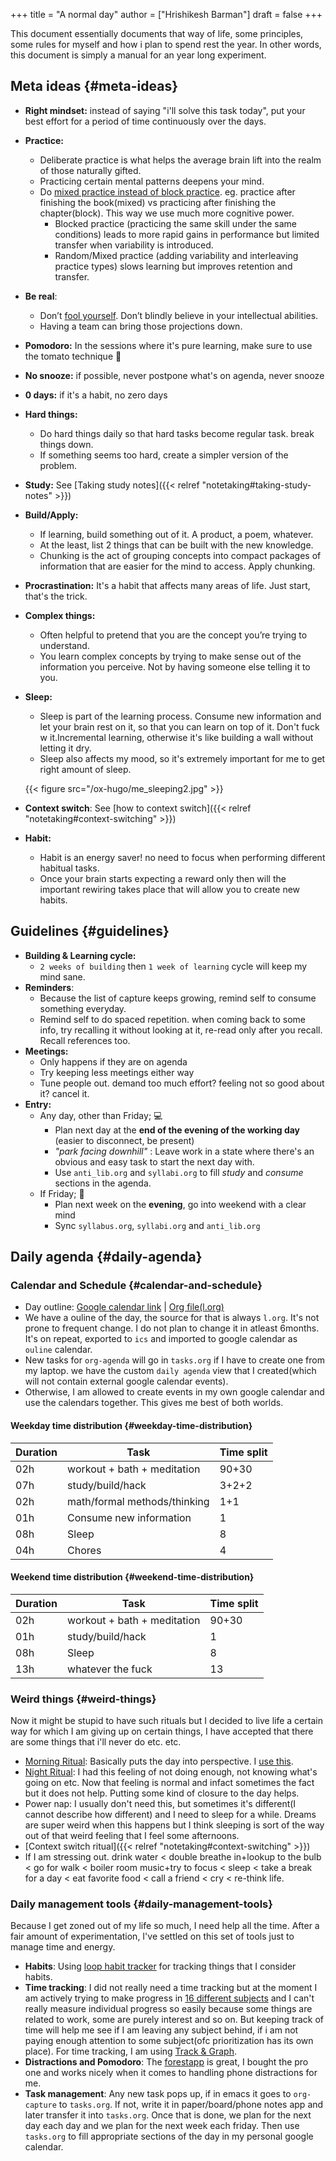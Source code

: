 +++
title = "A normal day"
author = ["Hrishikesh Barman"]
draft = false
+++

This document essentially documents that way of life, some principles, some
rules for myself and how i plan to spend rest the year. In other words, this
document is simply a manual for an year long experiment.


## Meta ideas {#meta-ideas}

-   **Right mindset:** instead of saying "i'll solve this task today", put your best effort for a period of time continuously over the days.
-   **Practice:**
    -   Deliberate practice is what helps the average brain lift into the realm of those naturally gifted.
    -   Practicing certain mental patterns deepens your mind.
    -   Do [mixed practice instead of block practice](https://www.scotthyoung.com/blog/2022/10/26/variable-mastery/). eg. practice after finishing the book(mixed) vs practicing after finishing the chapter(block). This way we use much more cognitive power.
        -   Blocked practice (practicing the same skill under the same conditions) leads to more rapid gains in performance but limited transfer when variability is introduced.
        -   Random/Mixed practice (adding variability and interleaving practice types) slows learning but improves retention and transfer.
-   **Be real**:
    -   Don’t [fool yourself](https://calteches.library.caltech.edu/51/2/CargoCult.htm). Don’t blindly believe in your intellectual abilities.
    -   Having a team can bring those projections down.
-   **Pomodoro:** In the sessions where it's pure learning, make sure to use the tomato technique 🍅
-   **No snooze:** if possible, never postpone what's on agenda, never snooze
-   **0 days:** if it's a habit, no zero days
-   **Hard things:**
    -   Do hard things daily so that hard tasks become regular task. break things down.
    -   If something seems too hard, create a simpler version of the problem.
-   **Study:**
    See [Taking study notes]({{< relref "notetaking#taking-study-notes" >}})
-   **Build/Apply:**
    -   If learning, build something out of it. A product, a poem, whatever.
    -   At the least, list 2 things that can be built with the new knowledge.
    -   Chunking is the act of grouping concepts into compact packages of information that are easier for the mind to access. Apply chunking.
-   **Procrastination:** It's a habit that affects many areas of life. Just start, that's the trick.
-   **Complex things:**
    -   Often helpful to pretend that you are the concept you’re trying to understand.
    -   You learn complex concepts by trying to make sense out of the information you perceive. Not by having someone else telling it to you.
-   **Sleep:**

    -   Sleep is part of the learning process. Consume new information and let your brain rest on it, so that you can learn on top of it. Don't fuck w it.Incremental learning, otherwise it's like building a wall without letting it dry.
    -   Sleep also affects my mood, so it's extremely important for me to get right amount of sleep.

    {{< figure src="/ox-hugo/me_sleeping2.jpg" >}}
-   **Context switch**: See [how to context switch]({{< relref "notetaking#context-switching" >}})
-   **Habit:**
    -   Habit is an energy saver! no need to focus when performing different habitual tasks.
    -   Once your brain starts expecting a reward only then will the important rewiring takes place that will allow you to create new habits.


## Guidelines {#guidelines}

-   **Building &amp; Learning cycle:**
    -   `2 weeks of building` then `1 week of learning` cycle will keep my mind sane.
-   **Reminders**:
    -   Because the list of capture keeps growing, remind self to consume something everyday.
    -   Remind self to do spaced repetition. when coming back to some info, try recalling it without looking at it, re-read only after you recall. Recall references too.
-   **Meetings:**
    -   Only happens if they are on agenda
    -   Try keeping less meetings either way
    -   Tune people out. demand too much effort? feeling not so good about it? cancel it.
-   **Entry:**
    -   Any day, other than Friday; 💻
        -   Plan next day at the **end of the evening of the working day** (easier to disconnect, be present)
        -   _"park facing downhill"_ : Leave work in a state where there's an obvious and easy task to start the next day with.
        -   Use `anti_lib.org` and `syllabi.org` to fill _study_ and _consume_ sections in the agenda.
    -   If Friday; 🍺
        -   Plan next week on the **evening**, go into weekend with a clear mind
        -   Sync `syllabus.org`, `syllabi.org` and `anti_lib.org`


## Daily agenda {#daily-agenda}


### Calendar and Schedule {#calendar-and-schedule}

-   Day outline: [Google calendar link](https://calendar.google.com/calendar/u/0?cid=ZDg1MmFlZjcxMmRmMGNjN2UyZTYxMTY4MmFkMTI3NjJhNDM1NzUyNjM0ZjhmMzg5ZWRlZWQ2Mzc2ZTljNWZiOEBncm91cC5jYWxlbmRhci5nb29nbGUuY29t) | [Org file(l.org)](https://github.com/geekodour/notes/blob/main/org/l.org)
-   We have a ouline of the day, the source for that is always `l.org`. It's not prone to frequent change. I do not plan to change it in atleast 6months. It's on repeat, exported to `ics` and imported to google calendar as `ouline` calendar.
-   New tasks for `org-agenda` will go in `tasks.org` if I have to create one from my laptop. we have the custom `daily agenda` view that I created(which will not contain external google calendar events).
-   Otherwise, I am allowed to create events in my own google calendar and use the calendars together. This gives me best of both worlds.


#### Weekday time distribution {#weekday-time-distribution}

| Duration | Task                         | Time split |
|----------|------------------------------|------------|
| 02h      | workout + bath + meditation  | 90+30      |
| 07h      | study/build/hack             | 3+2+2      |
| 02h      | math/formal methods/thinking | 1+1        |
| 01h      | Consume new information      | 1          |
| 08h      | Sleep                        | 8          |
| 04h      | Chores                       | 4          |


#### Weekend time distribution {#weekend-time-distribution}

| Duration | Task                        | Time split |
|----------|-----------------------------|------------|
| 02h      | workout + bath + meditation | 90+30      |
| 01h      | study/build/hack            | 1          |
| 08h      | Sleep                       | 8          |
| 13h      | whatever the fuck           | 13         |


### Weird things {#weird-things}

Now it might be stupid to have such rituals but I decided to live life a certain way for which I am giving up on certain things, I have accepted that there are some things that i'll never do etc. etc.

-   [Morning Ritual](https://drive.google.com/file/d/12eXM621XwEEdSQA3ejXL2hlcUXWJvOhY/view?usp=sharing): Basically puts the day into perspective. I [use this](https://f-droid.org/en/packages/com.blockbasti.justanotherworkouttimer/).
-   [Night Ritual](https://drive.google.com/file/d/12ebO12LPOeOSqpyEAr3YzpURri0tVCb4/view?usp=sharing): I had this feeling of not doing enough, not knowing what's going on etc. Now that feeling is normal and infact sometimes the fact but it does not help. Putting some kind of closure to the day helps.
-   Power nap: I usually don't need this, but sometimes it's different(I cannot describe how different) and I need to sleep for a while. Dreams are super weird when this happens but I think sleeping is sort of the way out of that weird feeling that I feel some afternoons.
-   [Context switch ritual]({{< relref "notetaking#context-switching" >}})
-   If I am stressing out. drink water &lt; double breathe in+lookup to the bulb &lt; go for walk &lt; boiler room music+try to focus &lt; sleep &lt; take a break for a day &lt; eat favorite food &lt; call a friend &lt; cry &lt; re-think life.


### Daily management tools {#daily-management-tools}

Because I get zoned out of my life so much, I need help all the time. After a fair amount of experimentation, I've settled on this set of tools just to manage time and energy.

-   **Habits**: Using [loop habit tracker](https://f-droid.org/en/packages/org.isoron.uhabits/) for tracking things that I consider habits.
-   **Time tracking**: I did not really need a time tracking but at the moment I am actively trying to make progress in [16 different subjects](/docs/updates/syllabi/) and I can't really measure individual progress so easily because some things are related to work, some are purely interest and so on. But keeping track of time will help me see if I am leaving any subject behind, if i am not paying enough attention to some subject(ofc prioritization has its own place). For time tracking, I am using [Track &amp; Graph](https://f-droid.org/en/packages/com.samco.trackandgraph/).
-   **Distractions and Pomodoro**: The [forestapp](https://www.forestapp.cc/) is great, I bought the pro one and works nicely when it comes to handling phone distractions for me.
-   **Task management**: Any new task pops up, if in emacs it goes to `org-capture` to `tasks.org`. If not, write it in paper/board/phone notes app and later transfer it into `tasks.org`. Once that is done, we plan for the next day each day and we plan for the next week each friday. Then use `tasks.org` to fill appropriate sections of the day in my personal google calendar.

